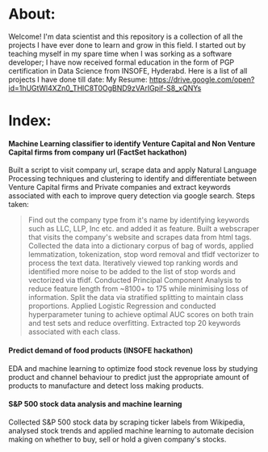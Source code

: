 # About:
Welcome! I'm data scientist and this repository is a collection of all the projects I have ever done to learn and grow in this field.
I started out by teaching myself in my spare time when I was sorking as a software developer; I have now received formal education in the form of PGP certification in Data Science from INSOFE, Hyderabd. Here is a list of all projects I have done till date:
My Resume:
https://drive.google.com/open?id=1hUGtWl4XZn0_THlC8T0OgBND9zVArIGpif-S8_xQNYs


# Index:
#### Machine Learning classifier to identify Venture Capital and Non Venture Capital firms from company url (FactSet hackathon)
Built a script to visit company url, scrape data and apply Natural Language Processing techniques and clustering to identify and differentiate between Venture Capital firms and Private companies and extract keywords associated with each to improve query detection via google search.
Steps taken:
> Find out the company type from it's name by identifying keywords such as LLC, LLP, Inc etc. and added it as feature.
> Built a webscraper that visits the company's website and scrapes data from html tags.
> Collected the data into a dictionary corpus of bag of words, applied lemmatization, tokenization, stop word removal and tfidf vectorizer to process the text data.
> Iteratively viewed top ranking words and identified more noise to be added to the list of stop words and vectorized via tfidf.
> Conducted Principal Component Analysis to reduce feature length from ~8100+ to 175 while minimising loss of information.
> Split the data via stratified splitting to maintain class proportions.
> Applied Logistic Regression and conducted hyperparameter tuning to achieve optimal AUC scores on both train and test sets and reduce overfitting.
> Extracted top 20 keywords associated with each class.

#### Predict demand of food products (INSOFE hackathon)
EDA and machine learning to optimize food stock revenue loss by studying product and channel behaviour to predict just the appropriate amount of products to manufacture and detect loss making products.

#### S&P 500 stock data analysis and machine learning
Collected S&P 500 stock data by scraping ticker labels from Wikipedia, analysed stock trends and applied machine learning to automate decision making on whether to buy, sell or hold a given company's stocks.
